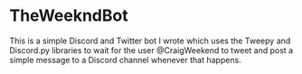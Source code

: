 # TheWeekndBot

This is a simple Discord and Twitter bot I wrote which uses the Tweepy and Discord.py libraries to wait for the user @CraigWeekend to tweet and post a simple message to a Discord channel whenever that happens.